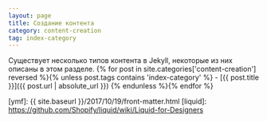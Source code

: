 ```yaml
---
layout: page
title: Создание контента
category: content-creation
tag: index-category
---
```


Существует несколько типов контента в Jekyll, некоторые из них описаны в этом разделе.
{% for post in site.categories['content-creation'] reversed %}{% unless post.tags contains 'index-category' %}  - [{{ post.title }}]({{ post.url | absolute_url }})
{% endunless %}{% endfor %}


[ymf]: {{ site.baseurl }}/2017/10/19/front-matter.html
[liquid]: https://github.com/Shopify/liquid/wiki/Liquid-for-Designers
